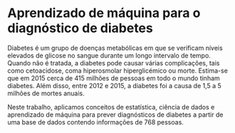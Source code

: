 # Aprendizado de máquina para o diagnóstico de diabetes

Diabetes é um grupo de doenças metabólicas em que se verificam níveis elevados de glicose no sangue durante um longo intervalo de tempo. Quando não é tratada, a diabetes pode causar várias complicações, tais como cetoacidose, coma hiperosmolar hiperglicémico ou morte. Estima-se que em 2015 cerca de 415 milhões de pessoas em todo o mundo tinham diabetes. Além disso, entre 2012 e 2015, a diabetes foi a causa de 1,5 a 5 milhões de mortes anuais.

Neste trabalho, aplicamos conceitos de estatística, ciência de dados e aprendizado de máquina para prever diagnósticos de diabetes a partir de uma base de dados contendo informações de 768 pessoas.
